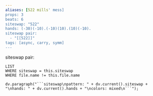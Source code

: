 ```yaml
---
aliases: [522 mills' mess]
props: 3
beats: 6
siteswap: "522"
hands: (-30)(-10).(-10)(10).(10)(-10).
siteswap pair:
  - "[[522]]"
tags: [async, carry, symm]
---
```


siteswap pair:
```dataview
LIST
WHERE siteswap = this.siteswap
WHERE file.name != this.file.name
```
```dataviewjs
dv.paragraph("```siteswap\npattern: " + dv.current().siteswap + "\nhands: " + dv.current().hands + "\ncolors: mixed\n```");
```
